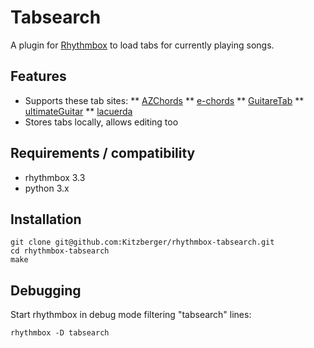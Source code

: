 # Tabsearch

A plugin for [Rhythmbox](https://wiki.gnome.org/Apps/Rhythmbox) to load tabs for currently playing songs.

## Features

* Supports these tab sites:
** [AZChords](https://www.azchords.com/)
** [e-chords](http://www.e-chords.com/)
** [GuitareTab](http://www.guitaretab.com/)
** [ultimateGuitar](https://www.ultimate-guitar.com/)
** [lacuerda](http://lacuerda.net/)
* Stores tabs locally, allows editing too

## Requirements / compatibility

* rhythmbox 3.3
* python 3.x

## Installation

```
git clone git@github.com:Kitzberger/rhythmbox-tabsearch.git
cd rhythmbox-tabsearch
make
```

## Debugging

Start rhythmbox in debug mode filtering "tabsearch" lines:

```
rhythmbox -D tabsearch
```
